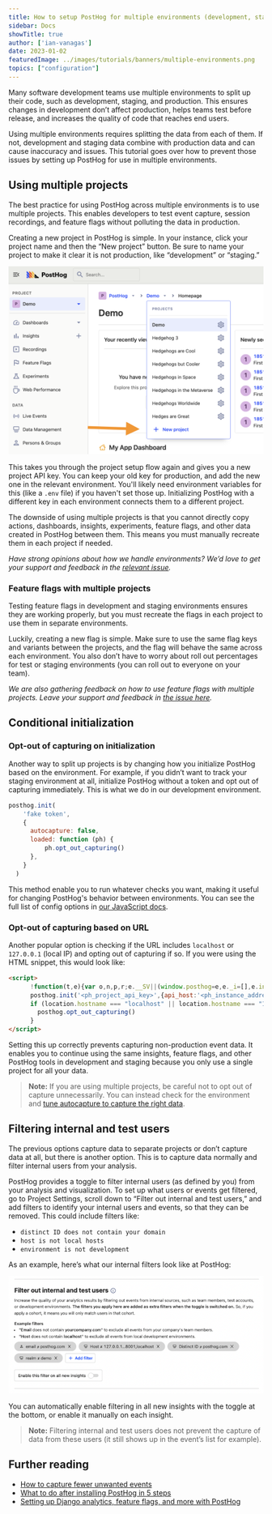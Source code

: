 ```yaml
---
title: How to setup PostHog for multiple environments (development, staging, production)
sidebar: Docs
showTitle: true
author: ['ian-vanagas']
date: 2023-01-02
featuredImage: ../images/tutorials/banners/multiple-environments.png
topics: ["configuration"]
---
```


Many software development teams use multiple environments to split up their code, such as development, staging, and production. This ensures changes in development don’t affect production, helps teams test before release, and increases the quality of code that reaches end users.

Using multiple environments requires splitting the data from each of them. If not, development and staging data combine with production data and can cause inaccuracy and issues. This tutorial goes over how to prevent those issues by setting up PostHog for use in multiple environments.

## Using multiple projects

The best practice for using PostHog across multiple environments is to use multiple projects. This enables developers to test event capture, session recordings, and feature flags without polluting the data in production.

Creating a new project in PostHog is simple. In your instance, click your project name and then the “New project” button. Be sure to name your project to make it clear it is not production, like “development” or “staging.”

![Projects](../images/tutorials/multiple-environments/project.png)

This takes you through the project setup flow again and gives you a new project API key. You can keep your old key for production, and add the new one in the relevant environment. You'll likely need environment variables for this (like a `.env` file) if you haven't set those up. Initializing PostHog with a different key in each environment connects them to a different project.

The downside of using multiple projects is that you cannot directly copy actions, dashboards, insights, experiments, feature flags, and other data created in PostHog between them. This means you must manually recreate them in each project if needed.

*Have strong opinions about how we handle environments? We’d love to get your support and feedback in the [relevant issue](https://github.com/PostHog/posthog/issues/13418).*

### Feature flags with multiple projects

Testing feature flags in development and staging environments ensures they are working properly, but you must recreate the flags in each project to use them in separate environments. 

Luckily, creating a new flag is simple. Make sure to use the same flag keys and variants between the projects, and the flag will behave the same across each environment. You also don’t have to worry about roll out percentages for test or staging environments (you can roll out to everyone on your team).

*We are also gathering feedback on how to use feature flags with multiple projects. Leave your support and feedback in [the issue here](https://github.com/PostHog/posthog/issues/13160).*

## Conditional initialization

### Opt-out of capturing on initialization

Another way to split up projects is by changing how you initialize PostHog based on the environment. For example, if you didn’t want to track your staging environment at all, initialize PostHog without a token and opt out of capturing immediately. This is what we do in our development environment.

```js
posthog.init(
    'fake token',
    {
      autocapture: false,
      loaded: function (ph) {
          ph.opt_out_capturing()
      }, 
    }
  )
```

This method enable you to run whatever checks you want, making it useful for changing PostHog's behavior between environments. You can see the full list of config options in [our JavaScript docs](/docs/integrate/client/js#config).

### Opt-out of capturing based on URL

Another popular option is checking if the URL includes `localhost` or `127.0.0.1` (local IP) and opting out of capturing if so. If you were using the HTML snippet, this would look like:

```html
<script>
	  !function(t,e){var o,n,p,r;e.__SV||(window.posthog=e,e._i=[],e.init=function(i,s,a){function g(t,e){var o=e.split(".");2==o.length&&(t=t[o[0]],e=o[1]),t[e]=function(){t.push([e].concat(Array.prototype.slice.call(arguments,0)))}}(p=t.createElement("script")).type="text/javascript",p.async=!0,p.src=s.api_host+"/static/array.js",(r=t.getElementsByTagName("script")[0]).parentNode.insertBefore(p,r);var u=e;for(void 0!==a?u=e[a]=[]:a="posthog",u.people=u.people||[],u.toString=function(t){var e="posthog";return"posthog"!==a&&(e+="."+a),t||(e+=" (stub)"),e},u.people.toString=function(){return u.toString(1)+".people (stub)"},o="capture identify alias people.set people.set_once set_config register register_once unregister opt_out_capturing has_opted_out_capturing opt_in_capturing reset isFeatureEnabled onFeatureFlags".split(" "),n=0;n<o.length;n++)g(u,o[n]);e._i.push([i,s,a])},e.__SV=1)}(document,window.posthog||[]);
	  posthog.init('<ph_project_api_key>',{api_host:'<ph_instance_address>'})
	  if (location.hostname === "localhost" || location.hostname === "127.0.0.1") {
	    posthog.opt_out_capturing()
	  }
</script>
```

Setting this up correctly prevents capturing non-production event data. It enables you to continue using the same insights, feature flags, and other PostHog tools in development and staging because you only use a single project for all your data.

> **Note:** If you are using multiple projects, be careful not to opt out of capture unnecessarily. You can instead check for the environment and [tune autocapture to capture the right data](/docs/integrate/client/js#tuning-autocapture).

## Filtering internal and test users

The previous options capture data to separate projects or don’t capture data at all, but there is another option. This is to capture data normally and filter internal users from your analysis.

PostHog provides a toggle to filter internal users (as defined by you) from your analysis and visualization. To set up what users or events get filtered, go to Project Settings, scroll down to “Filter out internal and test users,” and add filters to identify your internal users and events, so that they can be removed. This could include filters like: 

- `distinct ID does not contain your domain`
- `host is not local hosts`
- `environment is not development`

As an example, here’s what our internal filters look like at PostHog:

![Filter](../images/tutorials/multiple-environments/filter.png)

You can automatically enable filtering in all new insights with the toggle at the bottom, or enable it manually on each insight.

> **Note:** Filtering internal and test users does not prevent the capture of data from these users (it still shows up in the event’s list for example).

## Further reading

- [How to capture fewer unwanted events](/fewer-unwanted-events)
- [What to do after installing PostHog in 5 steps](/next-steps-after-installing)
- [Setting up Django analytics, feature flags, and more with PostHog](/django-analytics)
